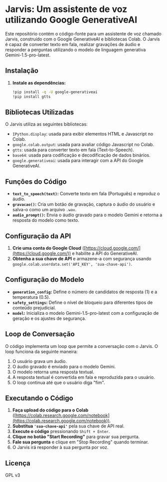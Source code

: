 # Jarvis: Um assistente de voz utilizando Google GenerativeAI

Este repositório contém o código-fonte para um assistente de voz chamado Jarvis, construído com o Google GenerativeAI e bibliotecas Colab. O Jarvis é capaz de converter texto em fala, realizar gravações de áudio e responder a perguntas utilizando o modelo de linguagem generativa Gemini-1.5-pro-latest.

## Instalação

1. **Instale as dependências:**

   ```bash
   !pip install -q -U google-generativeai
   !pip install gtts
   ```

## Bibliotecas Utilizadas

O Jarvis utiliza as seguintes bibliotecas:

* `IPython.display`: usada para exibir elementos HTML e Javascript no Colab.
* `google.colab.output`: usada para avaliar código Javascript no Colab.
* `gtts`: usada para converter texto em fala (Text-to-Speech).
* `base64`: usada para codificação e decodificação de dados binários.
* `google.generativeai`: usada para interagir com a API do Google GenerativeAI.

## Funções do Código

* **`text_to_speech(text)`:** Converte texto em fala (Português) e reproduz o áudio.
* **`gravacao()`:** Cria um botão de gravação, captura o áudio do usuário e salva-o como um arquivo `.wav`.
* **`audio_prompt()`:** Envia o áudio gravado para o modelo Gemini e retorna a resposta do modelo como texto.

## Configuração da API

1. **Crie uma conta do Google Cloud** ([https://cloud.google.com/](https://cloud.google.com/)) e habilite a API do GenerativeAI.
2. **Obtenha a sua chave de API** e armazene-a com segurança usando `google.colab.userdata.set('API_KEY', 'sua-chave-api')`.

## Configuração do Modelo

* **`generation_config`:** Define o número de candidatos de resposta (1) e a temperatura (0.5).
* **`safety_settings`:** Define o nível de bloqueio para diferentes tipos de conteúdo prejudicial.
* **`model`:** Inicializa o modelo Gemini-1.5-pro-latest com a configuração de geração e os ajustes de segurança.

## Loop de Conversação

O código implementa um loop que permite a conversação com o Jarvis. O loop funciona da seguinte maneira:

1. O usuário grava um áudio.
2. O áudio gravado é enviado para o modelo Gemini.
3. O modelo retorna uma resposta textual.
4. A resposta textual é convertida em fala e reproduzida para o usuário.
5. O loop continua até que o usuário diga "fim".

## Executando o Código

1. **Faça upload do código para o Colab** ([https://colab.research.google.com/notebook](https://colab.research.google.com/notebook)).
2. **Substitua `'sua-chave-api'`** pela sua chave de API real.
3. **Execute o código** pressionando `Shift + Enter`.
4. **Clique no botão "Start Recording"** para gravar sua pergunta.
5. **Fale sua pergunta** e clique em "Stop Recording" quando terminar.
6. O Jarvis irá responder à sua pergunta por voz.

## Licença

GPL v3

